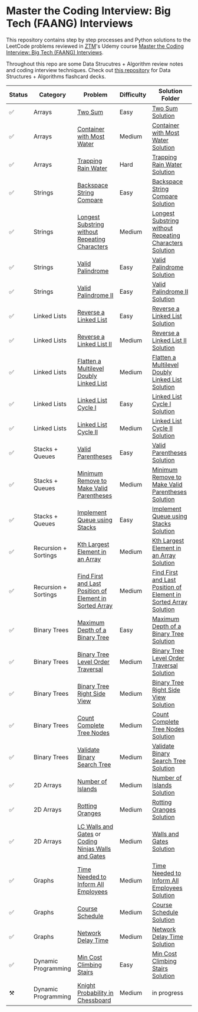 # Master the Coding Interview: Big Tech (FAANG) Interviews
This repository contains step by step processes and Python solutions to the LeetCode problems reviewed in [ZTM](https://zerotomastery.io/)'s Udemy course [Master the Coding Interview: Big Tech (FAANG) Interviews](https://www.udemy.com/share/103J2K3@qe9lgUOC5jQCWRWTmPywBQSm1RqY-0fV8O-u23o5D34spyB7ZPocOVDee9aeSwy1/).

Throughout this repo are some Data Strucutres + Algorithm review notes and coding interview techniques. Check out [this repository](https://github.com/sandhya-veludandi/tech-flashcards) for Data Structures + Algorithms flashcard decks.

| Status | Category             | Problem                                                                                                                                                                                                                                                                                                              | Difficulty | Solution Folder                                                                                                                                                                                                                                                                                                                                                                                                                                              |
| ------ | -------------------- | -------------------------------------------------------------------------------------------------------------------------------------------------------------------------------------------------------------------------------------------------------------------------------------------------------------------- | ---------- | ------------------------------------------------------------------------------------------------------------------------------------------------------------------------------------------------------------------------------------------------------------------------------------------------------------------------------------------------------------------------------------------------------------------------------------------------------------ |
| ✅  | Arrays               | [Two Sum](https://leetcode.com/problems/two-sum/)                                                                                                                                                                                                                     | Easy       | [Two Sum Solution](https://github.com/sandhya-veludandi/master-the-coding-interview/tree/main/1.%20Arrays/1.%20Two%20Sum)                                                                                                                                                                                                                         |
| ✅  | Arrays               | [Container with Most Water](https://leetcode.com/problems/container-with-most-water/)                                                                                                                                                                  | Medium     | [Container with Most Water Solution](https://github.com/sandhya-veludandi/master-the-coding-interview/tree/main/1.%20Arrays/2.%20Container%20with%20Most%20Water)                                                                                                                                                           |
| ✅  | Arrays               | [Trapping Rain Water](https://leetcode.com/problems/trapping-rain-water/)                                                                                                                                                                                    | Hard       | [Trapping Rain Water Solution](https://github.com/sandhya-veludandi/master-the-coding-interview/tree/main/1.%20Arrays/3.%20Trapping%20Rain%20Water)                                                                                                                                                                                 |
| ✅  | Strings              | [Backspace String Compare](https://leetcode.com/problems/backspace-string-compare/)                                                                                                                                                                     | Easy       | [Backspace String Compare Solution](https://github.com/sandhya-veludandi/master-the-coding-interview/tree/main/2.%20Strings/1.%20Backspace%20String%20Compare)                                                                                                                                                               |
| ✅  | Strings              | [Longest Substring without Repeating Characters](https://leetcode.com/problems/longest-substring-without-repeating-characters/)                                                                                                   | Medium     | [Longest Substring without Repeating Characters Solution](https://github.com/sandhya-veludandi/master-the-coding-interview/tree/main/2.%20Strings/2.%20Longest%20Substring%20without%20Repeating%20Characters)                                                                                     |
| ✅  | Strings              | [Valid Palindrome](https://leetcode.com/problems/valid-palindrome/)                                                                                                                                                                                             | Easy       | [Valid Palindrome Solution](https://github.com/sandhya-veludandi/master-the-coding-interview/tree/main/2.%20Strings/3.%20Valid%20Palindrome)                                                                                                                                                                                            |
| ✅  | Strings              | [Valid Palindrome II](https://leetcode.com/problems/valid-palindrome-ii/)                                                                                                                                                                                    | Easy       | [Valid Palindrome II Solution](https://github.com/sandhya-veludandi/master-the-coding-interview/tree/main/2.%20Strings/4.%20Valid%20Palindrome%20II%20-%20Almost%20Palindrome)                                                                                                                           |
| ✅  | Linked Lists         | [Reverse a Linked List](https://leetcode.com/problems/reverse-linked-list/)                                                                                                                                                                                  | Easy       | [Reverse a Linked List Solution](https://github.com/sandhya-veludandi/master-the-coding-interview/tree/main/3.%20Linked%20Lists/1.%20Reverse%20a%20Linked%20List)                                                                                                                                                       |
| ✅  | Linked Lists         | [Reverse a Linked List II](https://leetcode.com/problems/reverse-linked-list-ii/)                                                                                                                                                                         | Medium     | [Reverse a Linked List II Solution](https://github.com/sandhya-veludandi/master-the-coding-interview/tree/main/3.%20Linked%20Lists/2.%20Reverse%20Linked%20Lists%20II%20-%20M%2C%20N%20Reversals)                                                                                          |
| ✅  | Linked Lists         | [Flatten a Multilevel Doubly Linked List](https://leetcode.com/problems/flatten-a-multilevel-doubly-linked-list/)                                                                                                                        | Medium     | [Flatten a Multilevel Doubly Linked List Solution](https://github.com/sandhya-veludandi/master-the-coding-interview/tree/main/3.%20Linked%20Lists/3.%20Merge%20a%20Multi-level%20Doubly%20Linked%20List)                                                                                           |
| ✅  | Linked Lists         | [Linked List Cycle I](https://leetcode.com/problems/linked-list-cycle/)                                                                                                                                                                                        | Easy       | [Linked List Cycle I Solution](https://github.com/sandhya-veludandi/master-the-coding-interview/tree/main/3.%20Linked%20Lists/4.%20Linked%20List%20Cycle%20(I%20and%20II))                                                                                                                                   |
| ✅  | Linked Lists         | [Linked List Cycle II](https://leetcode.com/problems/linked-list-cycle-ii/)                                                                                                                                                                                 | Medium     | [Linked List Cycle II Solution](https://github.com/sandhya-veludandi/master-the-coding-interview/tree/main/3.%20Linked%20Lists/4.%20Linked%20List%20Cycle%20(I%20and%20II))                                                                                                                                  |
| ✅  | Stacks + Queues      | [Valid Parentheses](https://leetcode.com/problems/valid-parentheses/)                                                                                                                                                                                          | Easy       | [Valid Parentheses Solution](https://github.com/sandhya-veludandi/master-the-coding-interview/tree/main/4.%20Stacks%20%2B%20Queues/1.%20Valid%20Parentheses)                                                                                                                                                             |
| ✅  | Stacks + Queues      | [Minimum Remove to Make Valid Parentheses](https://leetcode.com/problems/minimum-remove-to-make-valid-parentheses/)                                                                                                                     | Medium     | [Minimum Remove to Make Valid Parentheses Solution](https://github.com/sandhya-veludandi/master-the-coding-interview/tree/main/4.%20Stacks%20%2B%20Queues/2.%20Minimum%20Remove%20to%20Make%20Valid%20Parentheses)                                                                        |
| ✅  | Stacks + Queues      | [Implement Queue using Stacks](https://leetcode.com/problems/implement-queue-using-stacks/)                                                                                                                                                         | Easy       | [Implement Queue using Stacks Solution](https://github.com/sandhya-veludandi/master-the-coding-interview/tree/main/4.%20Stacks%20%2B%20Queues/3.%20Implement%20Queues%20using%20Stacks)                                                                                                                  |
| ✅  | Recursion + Sortings | [Kth Largest Element in an Array](https://leetcode.com/problems/kth-largest-element-in-an-array/)                                                                                                                                                | Medium     | [Kth Largest Element in an Array Solution](https://github.com/sandhya-veludandi/master-the-coding-interview/tree/main/5.%20Recursion%20%2B%20Sortings/1.%20Kth%20Largest%20Element%20in%20an%20Array)                                                                                         |
| ✅  | Recursion + Sortings | [Find First and Last Position of Element in Sorted Array](https://leetcode.com/problems/find-first-and-last-position-of-element-in-sorted-array/)                                                                        | Medium     | [Find First and Last Position of Element in Sorted Array Solution](https://github.com/sandhya-veludandi/master-the-coding-interview/tree/main/5.%20Recursion%20%2B%20Sortings/2.%20Find%20First%20and%20Last%20Position%20of%20Element%20in%20Sorted%20Array) |
| ✅  | Binary Trees         | [Maximum Depth of a Binary Tree](https://leetcode.com/problems/maximum-depth-of-binary-tree/)                                                                                                                                                       | Easy       | [Maximum Depth of a Binary Tree Solution](https://github.com/sandhya-veludandi/master-the-coding-interview/tree/main/6.%20Binary%20Trees/1.%20Maximum%20Depth%20of%20a%20Binary%20Tree)                                                                                                                    |
| ✅  | Binary Trees         | [Binary Tree Level Order Traversal](https://leetcode.com/problems/binary-tree-level-order-traversal/)                                                                                                                                          | Medium     | [Binary Tree Level Order Traversal Solution](https://github.com/sandhya-veludandi/master-the-coding-interview/tree/main/6.%20Binary%20Trees/2.%20Level%20Order%20of%20a%20Binary%20Tree)                                                                                                                     |
| ✅  | Binary Trees         | [Binary Tree Right Side View](https://leetcode.com/problems/binary-tree-right-side-view/)                                                                                                                                                            | Medium     | [Binary Tree Right Side View Solution](https://github.com/sandhya-veludandi/master-the-coding-interview/tree/main/6.%20Binary%20Trees/3.%20Right%20Side%20View%20of%20Tree)                                                                                                                                         |
| ✅  | Binary Trees         | [Count Complete Tree Nodes](https://leetcode.com/problems/count-complete-tree-nodes/)                                                                                                                                                                  | Medium     | [Count Complete Tree Nodes Solution](https://github.com/sandhya-veludandi/master-the-coding-interview/tree/main/6.%20Binary%20Trees/4.%20Count%20Complete%20Tree%20Nodes)                                                                                                                                           |
| ✅  | Binary Trees         | [Validate Binary Search Tree](https://leetcode.com/problems/validate-binary-search-tree/)                                                                                                                                                            | Medium     | [Validate Binary Search Tree Solution](https://github.com/sandhya-veludandi/master-the-coding-interview/tree/main/6.%20Binary%20Trees/5.%20Validate%20Binary%20Search%20Tree)                                                                                                                                     |
| ✅  | 2D Arrays            | [Number of Islands](https://leetcode.com/problems/number-of-islands/)                                                                                                                                                                                          | Medium     | [Number of Islands Solution](https://github.com/sandhya-veludandi/master-the-coding-interview/tree/main/7.%202D%20Arrays/1.%20Number%20of%20Islands)                                                                                                                                                                             |
| ✅  | 2D Arrays            | [Rotting Oranges](https://leetcode.com/problems/rotting-oranges/)                                                                                                                                                                                                | Medium     | [Rotting Oranges Solution](https://github.com/sandhya-veludandi/master-the-coding-interview/tree/main/7.%202D%20Arrays/2.%20Rotting%20Oranges)                                                                                                                                                                                       |
| ✅  | 2D Arrays            | [LC Walls and Gates](https://leetcode.com/problems/walls-and-gates/) or [Coding Ninjas Walls and Gates](https://www.codingninjas.com/codestudio/problems/walls-and-gates_1092887) | Medium     | [Walls and Gates Solution](https://github.com/sandhya-veludandi/master-the-coding-interview/tree/main/7.%202D%20Arrays/3.%20Walls%20and%20Gates)                                                                                                                                                                                   |
| ✅  | Graphs               | [Time Needed to Inform All Employees](https://leetcode.com/problems/time-needed-to-inform-all-employees/)                                                                                                                                    | Medium     | [Time Needed to Inform All Employees Solution](https://github.com/sandhya-veludandi/master-the-coding-interview/tree/main/8.%20Graphs/1.%20Time%20Needed%20to%20Inform%20All%20Employees)                                                                                                                     |
| ✅  | Graphs               | [Course Schedule](https://leetcode.com/problems/course-schedule/)                                                                                                                                                                                                | Medium     | [Course Schedule Solution](https://github.com/sandhya-veludandi/master-the-coding-interview/tree/main/8.%20Graphs/2.%20Course%20Schedule)                                                                                                                                                                                                 |
| ✅  | Graphs               | [Network Delay Time](https://leetcode.com/problems/network-delay-time/)                                                                                                                                                                                       | Medium     | [Network Delay Time Solution](https://github.com/sandhya-veludandi/master-the-coding-interview/tree/main/8.%20Graphs/3.%20Network%20Delay%20Time)                                                                                                                                                                                    |
| ✅  | Dynamic Programming  | [Min Cost Climbing Stairs](https://leetcode.com/problems/min-cost-climbing-stairs/)                                                                                                                                                                     | Easy       | [Min Cost Climbing Stairs Solution](https://github.com/sandhya-veludandi/master-the-coding-interview/tree/main/9.%20Dynamic%20Programming/1.%20Staircase)                                                                                                                                                                          |
| ⚒️   | Dynamic Programming  | [Knight Probability in Chessboard](https://leetcode.com/problems/knight-probability-in-chessboard/)                                                                                                                                             | Medium     | in progress                                                                                                                                                                                                                                                                                                                                                                                                                                                  |
